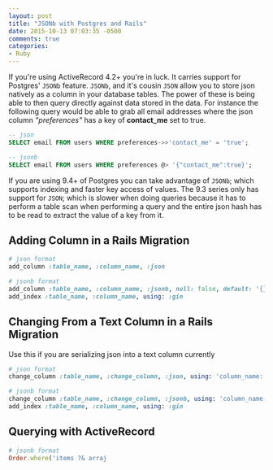 ```yaml
---
layout: post
title: "JSONb with Postgres and Rails"
date: 2015-10-13 07:03:35 -0500
comments: true
categories: 
- Ruby
---
```

If you're using ActiveRecord 4.2+ you're in luck.  It carries support for
Postgres' `JSONb` feature.  `JSONb`, and it's cousin `JSON` allow you to
store json natively as a column in your database tables.  The power of these
is being able to then query directly against data stored in the data.  For
instance the following query would be able to grab all email addresses where the
json column _"preferences"_ has a key of **contact_me** set to true.

``` sql
-- json
SELECT email FROM users WHERE preferences->>'contact_me' = 'true';

-- jsonb
SELECT email FROM users WHERE preferences @> '{"contact_me":true}';
```

<!-- more -->

If you are using 9.4+ of Postgres you can take advantage of `JSONb`; which
supports indexing and faster key access of values.  The 9.3 series only has
support for `JSON`; which is slower when doing queries because it has to perform
a table scan when performing a query and the entire json hash has to be read to
extract the value of a key from it.

## Adding Column in a Rails Migration

``` ruby
# json format
add_column :table_name, :column_name, :json

# jsonb format
add_column :table_name, :column_name, :jsonb, null: false, default: '{}'
add_index :table_name, :column_name, using: :gin
```

## Changing From a Text Column in a Rails Migration

Use this if you are serializing json into a text column currently

``` ruby
# json format
change_column :table_name, :change_column, :json, using: 'column_name::json'

# jsonb format
change_column :table_name, :change_column, :jsonb, using: 'column_name::jsonb'
add_index :table_name, :column_name, using: :gin
```

## Querying with ActiveRecord

``` ruby
# jsonb format
Order.where('items ?& arraj
